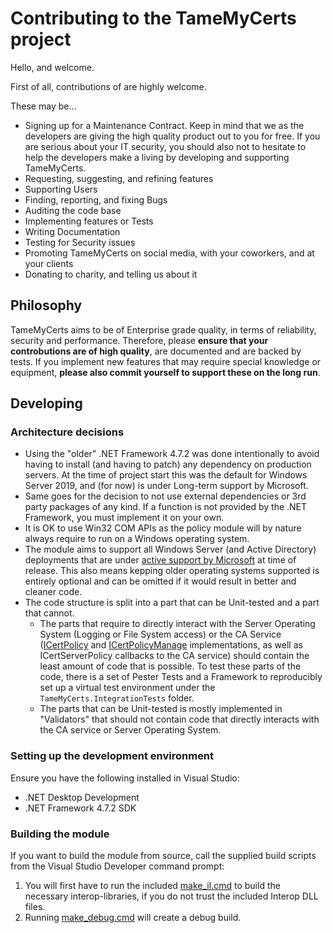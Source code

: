 # Contributing to the TameMyCerts project

Hello, and welcome.

First of all, contributions of are highly welcome.

These may be...

- Signing up for a Maintenance Contract. Keep in mind that we as the developers are giving the high quality product out to you for free. If you are serious about your IT security, you should also not to hesitate to help the developers make a living by developing and supporting TameMyCerts.
- Requesting, suggesting, and refining features
- Supporting Users
- Finding, reporting, and fixing Bugs
- Auditing the code base 
- Implementing features or Tests
- Writing Documentation
- Testing for Security issues
- Promoting TameMyCerts on social media, with your coworkers, and at your clients
- Donating to charity, and telling us about it

## Philosophy

TameMyCerts aims to be of Enterprise grade quality, in terms of reliability, security and performance.
Therefore, please **ensure that your controbutions are of high quality**, are documented and are backed by tests.
If you implement new features that may require special knowledge or equipment, **please also commit yourself to support these on the long run**.

## Developing

### Architecture decisions

- Using the "older" .NET Framework 4.7.2 was done intentionally to avoid having to install (and having to patch) any dependency on production servers. At the time of project start this was the default for Windows Server 2019, and (for now) is under Long-term support by Microsoft.
- Same goes for the decision to not use external dependencies or 3rd party packages of any kind. If a function is not provided by the .NET Framework, you must implement it on your own.
- It is OK to use Win32 COM APIs as the policy module will by nature always require to run on a Windows operating system.
- The module aims to support all Windows Server (and Active Directory) deployments that are under [active support by Microsoft](https://learn.microsoft.com/en-us/lifecycle/products/) at time of release. This also means kepping older operating systems supported is entirely optional and can be omitted if it would result in better and cleaner code.
- The code structure is split into a part that can be Unit-tested and a part that cannot.
    - The parts that require to directly interact with the Server Operating System (Logging or File System access) or the CA Service ([ICertPolicy](TameMyCerts/Policy.cs) and [ICertPolicyManage](TameMyCerts/PolicyManage.cs) implementations, as well as ICertServerPolicy callbacks to the CA service) should contain the least amount of code that is possible. To test these parts of the code, there is a set of Pester Tests and a Framework to reproducibly set up a virtual test environment under the `TameMyCerts.IntegrationTests` folder.
    - The parts that can be Unit-tested is mostly implemented in "Validators" that should not contain code that directly interacts with the CA service or Server Operating System.

### Setting up the development environment

Ensure you have the following installed in Visual Studio:

- .NET Desktop Development
- .NET Framework 4.7.2 SDK

### Building the module

If you want to build the module from source, call the supplied build scripts from the Visual Studio Developer command prompt:

1. You will first have to run the included [make_il.cmd](TameMyCerts/make_il.cmd) to build the necessary interop-libraries, if you do not trust the included Interop DLL files.
2. Running [make_debug.cmd](TameMyCerts/make_debug.cmd) will create a debug build.
